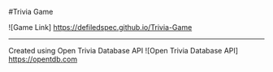 #Trivia Game

![Game Link] https://defiledspec.github.io/Trivia-Game

----
Created using Open Trivia Database API
![Open Trivia Database API] https://opentdb.com
